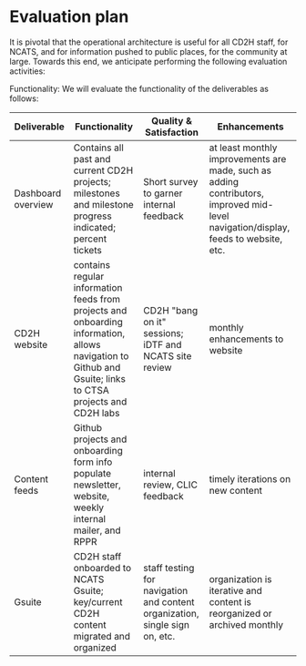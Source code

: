 # Evaluation plan

It is pivotal that the operational architecture is useful for all CD2H staff, for NCATS, and for information pushed to public places, for the community at large.
Towards this end, we anticipate performing the following evaluation activities:

Functionality:
We will evaluate the functionality of the deliverables as follows:

Deliverable | Functionality | Quality & Satisfaction | Enhancements 
-- | -- | -- | --
Dashboard overview | Contains all past and current CD2H projects; milestones and milestone progress indicated; percent tickets | Short survey to garner internal feedback | at least monthly improvements are made, such as adding contributors, improved mid-level navigation/display, feeds to website, etc. 
CD2H website | contains regular information feeds from projects and onboarding information, allows navigation to Github and Gsuite; links to CTSA projects and CD2H labs | CD2H "bang on it" sessions; iDTF and NCATS site review | monthly enhancements to website
Content feeds | Github projects and onboarding form info populate newsletter, website, weekly internal mailer, and RPPR | internal review, CLIC feedback | timely iterations on new content
Gsuite | CD2H staff onboarded to NCATS Gsuite; key/current CD2H content migrated and organized | staff testing for navigation and content organization, single sign on, etc. | organization is iterative and content is reorganized or archived monthly


